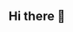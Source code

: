## Hi there 👋

<!--
**methrubandara/methrubandara** is a ✨ _special_ ✨ repository because its `README.md` (this file) appears on your GitHub profile.

Here are some ideas to get you started:

- 🔭 I’m currently working on something cool
- 🌱 I’m currently learning something cool
- 👯 I’m looking to collaborate on something cool
- 🤔 I’m looking for help with something cool
- 💬 Ask me about something cool
- 📫 How to reach me: something cool
- 😄 Pronouns: something cool
- ⚡ Fun fact: something cool again?
-->
